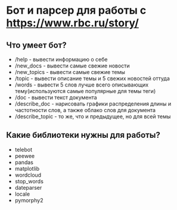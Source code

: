 Бот и парсер для работы c https://www.rbc.ru/story/
========================

Что умеет бот?
-------------------------
* /help - вывести информацию о себе
* /new_docs - вывести самые свежие новости
* /new_topics - вывести самые свежие темы
* /topic - вывести описание темы и 5 свежих новостей оттуда
* /words - вывести 5 слов лучше всего описывающих тему(используются самые популярные для темы теги)
* /doc - вывести текст документа
* /describe_doc - нарисовать графики распределения длины и частотности слов, а также облако слов для документа
* /describe_topic - то же, что и предыдущее, но для всей темы

Какие библиотеки нужны для работы?
-------------------------
* telebot
* peewee
* pandas
* matplotlib
* wordcloud
* stop_words
* dateparser
* locale
* pymorphy2
